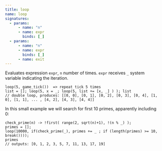 ```yaml
---
title: loop
name: loop
signatures:
  - params:
      - name: "n"
      - name: expr
        binds: [_]
  - params:
      - name: "n"
      - name: expr
        binds: [_]
      - name: exit
---
```


Evaluates expression `expr`, `n` number of times. `expr` receives `_` system
variable indicating the iteration.

```scarpet
loop(5, game_tick())  => repeat tick 5 times
list = []; loop(5, x = _; loop(5, list += [x, _] ) ); list
// double loop, produces: [[0, 0], [0, 1], [0, 2], [0, 3], [0, 4], [1, 0], [1, 1], ... , [4, 2], [4, 3], [4, 4]]
```

In this small example we will search for first 10 primes, apparently including
0:

```scarpet
check_prime(n) -> !first( range(2, sqrt(n)+1), !(n % _) );
primes = [];
loop(10000, if(check_prime(_), primes += _ ; if (length(primes) >= 10, break())));
primes
// outputs: [0, 1, 2, 3, 5, 7, 11, 13, 17, 19]
```
